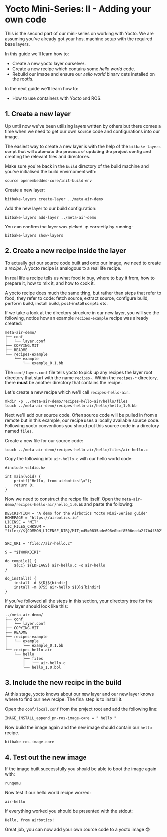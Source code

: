 # Yocto Mini-Series: II - Adding your own code

This is the second part of our mini-series on working with Yocto. We are assuming you've already got your host machine setup with the required base layers.

In this guide we'll learn how to:
- Create a new yocto layer ourselves.
- Create a new recipe which contains some _hello world_ code.
- Rebuild our image and ensure our _hello world_ binary gets installed on the rootfs.

In the next guide we'll learn how to:
- How to use containers with Yocto and ROS.

## 1. Create a new layer
Up until now we've been utilising layers written by others but there comes a time when we need to get our own source code and configurations into our image.

The easiest way to create a new layer is with the help of the `bitbake-layers` script that will automate the process of updating the project config and creating the relevant files and directories.

Make sure you're back in the `build` directory of the build machine and you've initialised the build envirnoment with:
```
source openembedded-core/init-build-env
```

Create a new layer:
```
bitbake-layers create-layer ../meta-air-demo
```

Add the new layer to our build configuration:

```
bitbake-layers add-layer ../meta-air-demo
```

You can confirm the layer was picked up correctly by running:

```
bitbake-layers show-layers
```


## 2. Create a new recipe inside the layer
To actually get our source code built and onto our image, we need to create a _recipe_. A yocto recipe is analogous to a real life recipe. 

In real life a recipe tells us what food to buy, where to buy it from, how to prepare it, how to mix it, and how to cook it. 

A yocto recipe does much the same thing, but rather than steps that refer to food, they refer to code: fetch source, extract source, configure build, perform build, install build, post-install scripts etc.

If we take a look at the directory structure in our new layer, you will see the following, notice how an example `recipes-example` recipe was already created:
```
meta-air-demo/
├── conf
│   └── layer.conf
├── COPYING.MIT
├── README
└── recipes-example
	└── example
    	└── example_0.1.bb
```

The `conf/layer.conf` file tells yocto to pick up any recipes the layer root directory that start with the name `recipes-`. Within the `recipes-*` directory, there **must** be another directory that contains the recipe.

Let's create a new recipe which we'll call `recipes-hello-air`.
```
mkdir -p ../meta-air-demo/recipes-hello-air/hello/files
touch ../meta-air-demo/recipes-hello-air/hello/hello_1.0.bb
```

Next we'll add our source code. Often source code will be pulled in from a remote but in this example, our recipe uses a locally available source code. Following yocto conventions you should put this source code in a directory named `files`.

Create a new file for our source code:
```
touch ../meta-air-demo/recipes-hello-air/hello/files/air-hello.c
```

Copy the following into `air-hello.c` with our hello world code:

```
#include <stdio.h>

int main(void) {
    printf("Hello, from airbotics!\n");
    return 0;
}
```

Now we need to construct the recipe file itself. Open the `meta-air-demo/recipes-hello-air/hello_1.0.bb` and paste the following:

```
DESCRIPTION = "A demo for the Airbotics Yocto Mini-Series guide"
HOMEPAGE = "https://airbotics.io"
LICENSE = "MIT"
LIC_FILES_CHKSUM = "file://${COMMON_LICENSE_DIR}/MIT;md5=0835ade698e0bcf8506ecda2f7b4f302"


SRC_URI = "file://air-hello.c"

S = "${WORKDIR}"

do_compile() {
	${CC} ${LDFLAGS} air-hello.c -o air-hello
}

do_install() {
	install -d ${D}${bindir}
	install -m 0755 air-hello ${D}${bindir}
}
```


If you've followed all the steps in this section, your directory tree for the new layer should look like this:
```
../meta-air-demo/
├── conf
│   └── layer.conf
├── COPYING.MIT
├── README
├── recipes-example
│   └── example
│       └── example_0.1.bb
└── recipes-hello-air
    └── hello
        ├── files
        │   └── air-hello.c
        └── hello_1.0.bbl
```

## 3. Include the new recipe in the build
At this stage, yocto knows about our new layer and our new layer knows where to find our new recipe. The final step is to install it.

Open the `conf/local.conf` from the project root and add the following line:

```
IMAGE_INSTALL_append_pn-ros-image-core = " hello "
```

Now build the image again and the new image should contain our `hello` recipe.
```
bitbake ros-image-core
```

## 4. Test out the new image

If the image built successfully you should be able to boot the image again with:
```
runqemu
```

Now test if our hello world recipe worked:

```
air-hello
```

If everything worked you should be presented with the stdout:
```
Hello, from airbotics!
```

Great job, you can now add your own source code to a yocto image 😎
